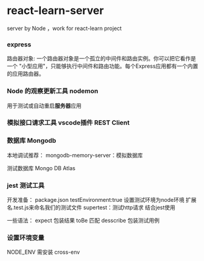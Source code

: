 # react-learn-server
server by Node ，work for react-learn project

### express

路由器对象:
一个路由器对象是一个孤立的中间件和路由实例。你可以把它看作是一个 "小型应用"，只能够执行中间件和路由功能。每个Express应用都有一个内置的应用路由器。

### Node 的观察更新工具 nodemon
用于测试或自动重启**服务器**应用

### 模拟接口请求工具 vscode插件 REST Client

### 数据库 Mongodb

本地调试推荐：
mongodb-memory-server：模拟数据库

测试数据库 Mongo DB Atlas

### jest 测试工具
开发准备：
package.json testEnvironment:true 设置测试环境为node环境
扩展名.test.js来命名我们的测试文件
supertest：测试http请求 结合jest使用

一些语法：
expect 包装结果
toBe 匹配
desscribe 包装测试用例 

### 设置环境变量
NODE_ENV 需安装 cross-env

